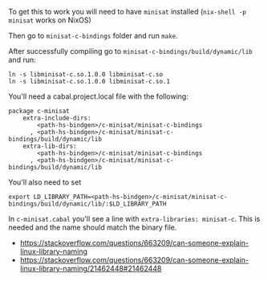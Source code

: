 To get this to work you will need to have `minisat` installed (`nix-shell -p minisat` works on NixOS)

Then go to `minisat-c-bindings` folder and run `make`.

After successfully compiling go to `minisat-c-bindings/build/dynamic/lib` and
run:

```
ln -s libminisat-c.so.1.0.0 libminisat-c.so
ln -s libminisat-c.so.1.0.0 libminisat-c.so.1
```

You'll need a cabal.project.local file with the following:

```
package c-minisat
    extra-include-dirs:
        <path-hs-bindgen>/c-minisat/minisat-c-bindings
      , <path-hs-bindgen>/c-minisat/minisat-c-bindings/build/dynamic/lib
    extra-lib-dirs:
        <path-hs-bindgen>/c-minisat/minisat-c-bindings
      , <path-hs-bindgen>/c-minisat/minisat-c-bindings/build/dynamic/lib
```

You'll also need to set

```
export LD_LIBRARY_PATH=<path-hs-bindgen>/c-minisat/minisat-c-bindings/build/dynamic/lib/:$LD_LIBRARY_PATH
```

In `c-minisat.cabal` you'll see a line with `extra-libraries: minisat-c`. This
is needed and the name should match the binary file.

- https://stackoverflow.com/questions/663209/can-someone-explain-linux-library-naming
- https://stackoverflow.com/questions/663209/can-someone-explain-linux-library-naming/21462448#21462448
